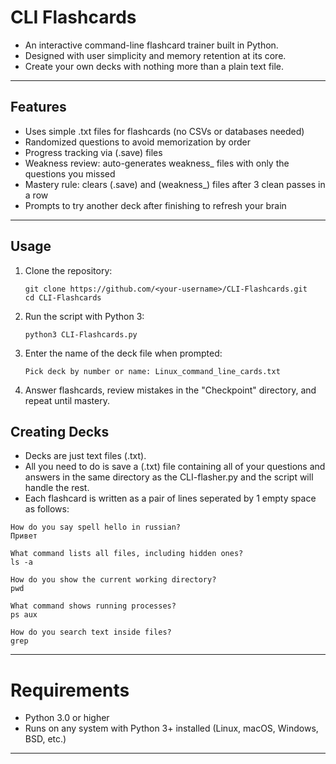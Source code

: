 # CLI Flashcards

- An interactive command-line flashcard trainer built in Python. 
- Designed with user simplicity and memory retention at its core.
- Create your own decks with nothing more than a plain text file.

---

## Features

- Uses simple .txt files for flashcards (no CSVs or databases needed)
- Randomized questions to avoid memorization by order
- Progress tracking via (.save) files
- Weakness review: auto-generates weakness_ files with only the questions you missed
- Mastery rule: clears (.save) and (weakness_) files after 3 clean passes in a row
- Prompts to try another deck after finishing to refresh your brain

---

## Usage

1. Clone the repository:
   ```
   git clone https://github.com/<your-username>/CLI-Flashcards.git
   cd CLI-Flashcards
2. Run the script with Python 3:
   ```
   python3 CLI-Flashcards.py
3. Enter the name of the deck file when prompted:
   ```
   Pick deck by number or name: Linux_command_line_cards.txt
4. Answer flashcards, review mistakes in the "Checkpoint" directory, and repeat until mastery.
   
## Creating Decks

- Decks are just text files (.txt). 
- All you need to do is save a (.txt) file containing all of your questions and answers 
  in the same directory as the CLI-flasher.py and the script will handle the rest.
- Each flashcard is written as a pair of lines seperated by 1 empty space as follows:
```
How do you say spell hello in russian?
Привет

What command lists all files, including hidden ones?
ls -a

How do you show the current working directory?
pwd

What command shows running processes?
ps aux

How do you search text inside files?
grep
```
---
# Requirements

- Python 3.0 or higher
- Runs on any system with Python 3+ installed (Linux, macOS, Windows, BSD, etc.)
---



